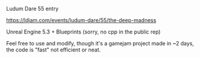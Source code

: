 Ludum Dare 55 entry

https://ldjam.com/events/ludum-dare/55/the-deep-madness

Unreal Engine 5.3 + Blueprints (sorry, no cpp in the public rep)

Feel free to use and modify, though it's a gamejam project made in ~2 days, the code is "fast" not efficient or neat.
